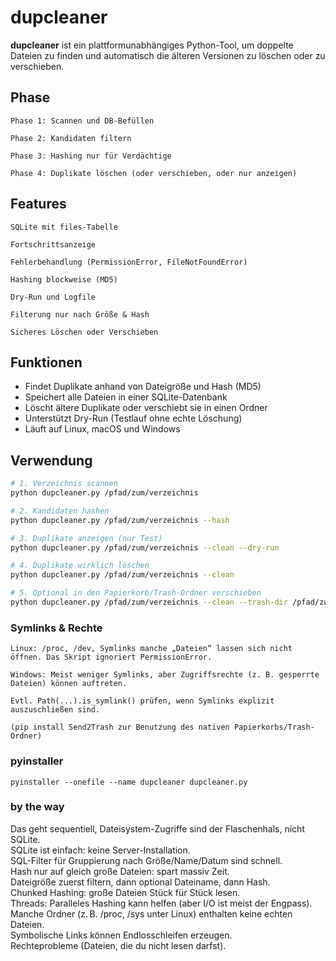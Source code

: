 # dupcleaner

**dupcleaner** ist ein plattformunabhängiges Python-Tool, um doppelte Dateien zu finden und automatisch die älteren Versionen zu löschen oder zu verschieben.


## Phase

    Phase 1: Scannen und DB-Befüllen

    Phase 2: Kandidaten filtern

    Phase 3: Hashing nur für Verdächtige

    Phase 4: Duplikate löschen (oder verschieben, oder nur anzeigen)


## Features

    SQLite mit files-Tabelle

    Fortschrittsanzeige

    Fehlerbehandlung (PermissionError, FileNotFoundError)

    Hashing blockweise (MD5)

    Dry-Run und Logfile

    Filterung nur nach Größe & Hash

    Sicheres Löschen oder Verschieben  


## Funktionen

- Findet Duplikate anhand von Dateigröße und Hash (MD5)
- Speichert alle Dateien in einer SQLite-Datenbank
- Löscht ältere Duplikate oder verschiebt sie in einen Ordner
- Unterstützt Dry-Run (Testlauf ohne echte Löschung)
- Läuft auf Linux, macOS und Windows


## Verwendung

```bash
# 1. Verzeichnis scannen
python dupcleaner.py /pfad/zum/verzeichnis

# 2. Kandidaten hashen
python dupcleaner.py /pfad/zum/verzeichnis --hash

# 3. Duplikate anzeigen (nur Test)
python dupcleaner.py /pfad/zum/verzeichnis --clean --dry-run

# 4. Duplikate wirklich löschen
python dupcleaner.py /pfad/zum/verzeichnis --clean

# 5. Optional in den Papierkorb/Trash-Ordner verschieben
python dupcleaner.py /pfad/zum/verzeichnis --clean --trash-dir /pfad/zum/papierkorb
```

### Symlinks & Rechte  

    Linux: /proc, /dev, Symlinks manche „Dateien“ lassen sich nicht öffnen. Das Skript ignoriert PermissionError.  

    Windows: Meist weniger Symlinks, aber Zugriffsrechte (z. B. gesperrte Dateien) können auftreten.  

    Evtl. Path(...).is_symlink() prüfen, wenn Symlinks explizit auszuschließen sind.  

	(pip install Send2Trash zur Benutzung des nativen Papierkorbs/Trash-Ordner)  


### pyinstaller

	pyinstaller --onefile --name dupcleaner dupcleaner.py

### by the way
Das geht sequentiell, Dateisystem-Zugriffe sind der Flaschenhals, nicht SQLite.  
SQLite ist einfach: keine Server-Installation.  
SQL-Filter für Gruppierung nach Größe/Name/Datum sind schnell.  
Hash nur auf gleich große Dateien: spart massiv Zeit.  
Dateigröße zuerst filtern, dann optional Dateiname, dann Hash.  
Chunked Hashing: große Dateien Stück für Stück lesen.  
Threads: Paralleles Hashing kann helfen (aber I/O ist meist der Engpass).  
Manche Ordner (z. B. /proc, /sys unter Linux) enthalten keine echten Dateien.  
Symbolische Links können Endlosschleifen erzeugen.  
Rechteprobleme (Dateien, die du nicht lesen darfst).  



